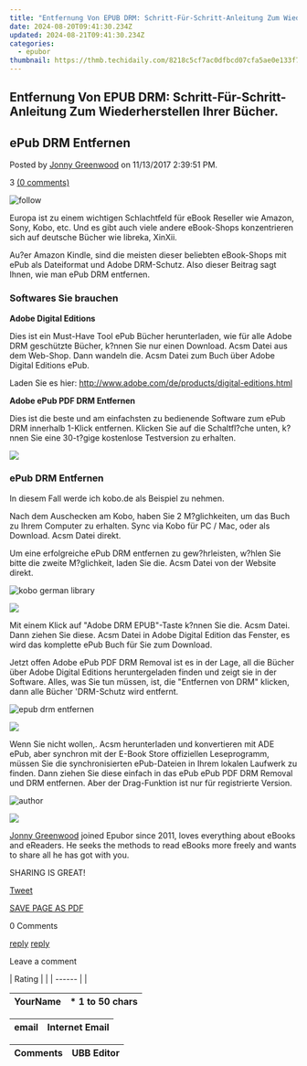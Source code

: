 ```yaml
---
title: "Entfernung Von EPUB DRM: Schritt-Für-Schritt-Anleitung Zum Wiederherstellen Ihrer Bücher."
date: 2024-08-20T09:41:30.234Z
updated: 2024-08-21T09:41:30.234Z
categories:
  - epubor
thumbnail: https://thmb.techidaily.com/8218c5cf7ac0dfbcd07cfa5ae0e133f7fb7cb7e5288e10b65d8a8a91b32faf87.jpg
---
```


## Entfernung Von EPUB DRM: Schritt-Für-Schritt-Anleitung Zum Wiederherstellen Ihrer Bücher.

## ePub DRM Entfernen

Posted by [Jonny Greenwood](https://plus.google.com/u/0/+JonnyGreenwood999) on 11/13/2017 2:39:51 PM.

3 [(0 comments)](http://www.epubor.com/#comment-area) 



![follow](http://www.epubor.com/images/follow.png)

Europa ist zu einem wichtigen Schlachtfeld für eBook Reseller wie Amazon, Sony, Kobo, etc. Und es gibt auch viele andere eBook-Shops konzentrieren sich auf deutsche Bücher wie libreka, XinXii.

Au?er Amazon Kindle, sind die meisten dieser beliebten eBook-Shops mit ePub als Dateiformat und Adobe DRM-Schutz. Also dieser Beitrag sagt Ihnen, wie man ePub DRM entfernen.

### Softwares Sie brauchen

**Adobe Digital Editions**

Dies ist ein Must-Have Tool ePub Bücher herunterladen, wie für alle Adobe DRM geschützte Bücher, k?nnen Sie nur einen Download. Acsm Datei aus dem Web-Shop. Dann wandeln die. Acsm Datei zum Buch über Adobe Digital Editions ePub.

Laden Sie es hier: <http://www.adobe.com/de/products/digital-editions.html>

**Adobe ePub PDF DRM Entfernen**

Dies ist die beste und am einfachsten zu bedienende Software zum ePub DRM innerhalb 1-Klick entfernen. Klicken Sie auf die Schaltfl?che unten, k?nnen Sie eine 30-t?gige kostenlose Testversion zu erhalten.

[](https://tools.techidaily.com/epubor/ultimate/) [](https://tools.techidaily.com/epubor/ultimate/) 

<!-- affiliate ads begin -->
<a href="https://store.bitdefender.com/affiliate.php?ACCOUNT=BITLATIN&AFFILIATE=108875&PATH=http%3A%2F%2Fwww.bitdefender.com%2Fbusiness%3FAFFILIATE%3D108875%26RESOURCE%3D30%2525%2BOff%2Ball%2BGravityZone%2BProducts"><img src="https://www.bitdefender.com/content/dam/bitdefender/business/campaign/1200X628.png" border="0"></a>
<!-- affiliate ads end -->
### ePub DRM Entfernen

In diesem Fall werde ich kobo.de als Beispiel zu nehmen.

Nach dem Auschecken am Kobo, haben Sie 2 M?glichkeiten, um das Buch zu Ihrem Computer zu erhalten. Sync via Kobo für PC / Mac, oder als Download. Acsm Datei direkt.

Um eine erfolgreiche ePub DRM entfernen zu gew?hrleisten, w?hlen Sie bitte die zweite M?glichkeit, laden Sie die. Acsm Datei von der Website direkt.

![kobo german library](https://www.epubor.com/images/uppic/kobo-german-library.png)

<!-- affiliate ads begin -->
<a href="https://secure.2checkout.com/order/checkout.php?PRODS=45152835&QTY=1&AFFILIATE=108875&CART=1"><img src="https://download.terabyteunlimited.com/banners/ad_800x450_d.jpg" border="0"></a>
<!-- affiliate ads end -->
Mit einem Klick auf "Adobe DRM EPUB"-Taste k?nnen Sie die. Acsm Datei. Dann ziehen Sie diese. Acsm Datei in Adobe Digital Edition das Fenster, es wird das komplette ePub Buch für Sie zum Download.

Jetzt offen Adobe ePub PDF DRM Removal ist es in der Lage, all die Bücher über Adobe Digital Editions heruntergeladen finden und zeigt sie in der Software. Alles, was Sie tun müssen, ist, die "Entfernen von DRM" klicken, dann alle Bücher 'DRM-Schutz wird entfernt.

![epub drm entfernen](https://www.epubor.com/images/uppic/epub-drm-entfernen.png)

<!-- affiliate ads begin -->
<a href="https://secure.2checkout.com/order/checkout.php?PRODS=32667153&QTY=1&AFFILIATE=108875&CART=1"><img src="https://www.coolmuster.com/uploads/image/20201228/feature02.png" border="0"></a>
<!-- affiliate ads end -->
Wenn Sie nicht wollen,. Acsm herunterladen und konvertieren mit ADE ePub, aber synchron mit der E-Book Store offiziellen Leseprogramm, müssen Sie die synchronisierten ePub-Dateien in Ihrem lokalen Laufwerk zu finden. Dann ziehen Sie diese einfach in das ePub ePub PDF DRM Removal und DRM entfernen. Aber der Drag-Funktion ist nur für registrierte Version.

[](https://tools.techidaily.com/epubor/ultimate/) [](https://tools.techidaily.com/epubor/ultimate/) 

![author](http://www.epubor.com/images/uppic/jonny.png)

<!-- affiliate ads begin -->
<a href="https://store.nero.com/order/checkout.php?PRODS=42296740&QTY=1&AFFILIATE=108875&CART=1"><img src="https://www.nero.com/nero-com-wAssets/img/banners/2023/biu/Nero_BackItUp_Screen_2.webp" border="0"></a>
<!-- affiliate ads end -->
[Jonny Greenwood](https://plus.google.com/u/0/+JonnyGreenwood999) joined Epubor since 2011, loves everything about eBooks and eReaders. He seeks the methods to read eBooks more freely and wants to share all he has got with you.

SHARING IS GREAT!

[Tweet](https://twitter.com/share) 

[SAVE PAGE AS PDF](https://tools.techidaily.com/epubor/products/) 



0 Comments

[reply](https://tools.techidaily.com/epubor/products/) [reply](https://tools.techidaily.com/epubor/products/) 

Leave a comment

| Rating |  |
| ------ |  |

| YourName | \*  1 to 50 chars |
| -------- | ----------------- |

| email | Internet Email |
| ----- | -------------- |

| Comments | UBB Editor |
| -------- | ---------- |

<ins class="adsbygoogle"
     style="display:block"
     data-ad-format="autorelaxed"
     data-ad-client="ca-pub-7571918770474297"
     data-ad-slot="1223367746"></ins>



<ins class="adsbygoogle"
     style="display:block"
     data-ad-client="ca-pub-7571918770474297"
     data-ad-slot="8358498916"
     data-ad-format="auto"
     data-full-width-responsive="true"></ins>
